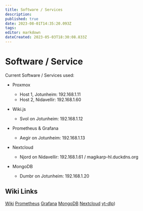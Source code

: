 ```yaml
---
title: Software / Services
description: 
published: true
date: 2023-08-01T14:35:20.093Z
tags: 
editor: markdown
dateCreated: 2023-05-03T18:30:08.833Z
---
```


# Software / Service
Current Software / Services used:

* Proxmox
	* Host 1, Jotunheim: 192.168.1.11
	* Host 2, Nidavellir: 192.168.1.60
* Wiki.js
	* Svol on Jotunheim: 192.168.1.12
* Prometheus & Grafana
	* Aegir on Jotunheim: 192.168.1.13
* Nextcloud
	* Njord on Nidavellir: 192.168.1.61 / magikarp-hl.duckdns.org

* MongoDB
	* Dumbr on Jotunheim: 192.168.1.20


## Wiki Links
[Wiki](/setup/software/wikijs)
[Prometheus](/setup/software/prometheus)
[Grafana](/setup/software/grafana)
[MongoDB](/setup/software/mongodb)
[Nextcloud](/setup/software/nextcloud)
[yt-dlp](/setup/software/yt-dlp))
